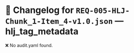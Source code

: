 # 📝 Changelog for `REQ-005-HLJ-Chunk_1-Item_4-v1.0.json` — **hlj_tag_metadata**

❌ No audit.yaml found.
